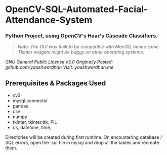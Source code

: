 # OpenCV-SQL-Automated-Facial-Attendance-System
### Python Project, using OpenCV's Haar's Cascade Classifiers.
>*Note: The GUI was built to be compatible with MacOS, hence some Tkinter widgets might be buggy on other operating systems.*

*GNU General Public License v3.0
Originally Posted: github.com/yaashwardhan
Visit: yaashwardhan.me*

## Prerequisites & Packages Used
- cv2
- mysql.connector
- pandas
- csv
- numpy
- tkinter, tkinter.ttk, PIL
- os, datetime, time, 

Directories will be created during first runtime. 
On encountering database / SQL errors, open the .sql file in mysql and drop all the tables and recreate them.
